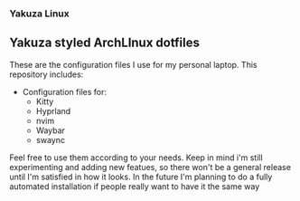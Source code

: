 ### Yakuza Linux
## Yakuza styled ArchLInux dotfiles
These are the configuration files I use for my personal laptop. This repository includes:
- Configuration files for:
    - Kitty
    - Hyprland
    - nvim
    - Waybar
    - swaync

Feel free to use them according to your needs. Keep in mind i'm still experimenting and adding new featues, so there won't be a general release until I'm satisfied in how it looks.
In the future I'm planning to do a fully automated installation if people really want to have it the same way
